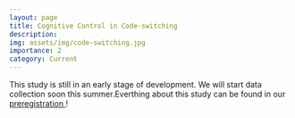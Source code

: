 ```yaml
---
layout: page
title: Cognitive Control in Code-switching
description:
img: assets/img/code-switching.jpg
importance: 2
category: Current
---
```


This study is still in an early stage of development. We will start data collection soon this summer.Everthing about this study can be found in our <a href="https://osf.io/63ck2"> preregistration </a>!
